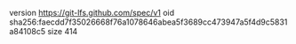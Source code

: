 version https://git-lfs.github.com/spec/v1
oid sha256:faecdd7f35026668f76a1078646abea5f3689cc473947a5f4d9c5831a84108c5
size 414
